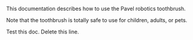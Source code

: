 This documentation describes how to use the Pavel robotics toothbrush.

Note that the toothbrush is totally safe to use for children, adults, or pets.

Test this doc. Delete this line.
